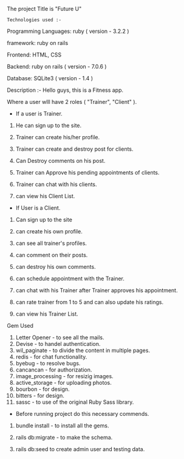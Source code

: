 The project Title is "Future U"

	Technologies used :- 
Programming Languages: ruby ( version - 3.2.2 )

framework: ruby on rails

Frontend: HTML, CSS

Backend: ruby on rails ( version - 7.0.6 )

Database: SQLite3 ( version - 1.4 )

  Description :- 
Hello guys, this is a Fitness app.

Where a user wlll have 2 roles ( "Trainer", "Client" ).

- If a user is Trainer. 

1) He can sign up to the site.

2) Trainer can create his/her profile.

3) Trainer can create and destroy post for clients.

4) Can Destroy comments on his post.

5) Trainer can Approve his pending appointments of clients.

6) Trainer can chat with his clients.

7) can view his Client List.



- If User is a Client.

1) Can sign up to the site

2) can create his own profile.

3) can see all trainer's profiles.

4) can comment on their posts.

5) can destroy his own comments.

6) can schedule appointment with the Trainer.

7) can chat with his Trainer after Trainer approves his appointment.

8) can rate trainer from 1 to 5 and can also update his ratings.

9) can view his Trainer List.

  Gem Used

1) Letter Opener - to see all the mails.
2) Devise - to handel authentication.
3) wil_paginate - to divide the content in multiple pages.
4) redis - for chat functionality.
5) byebug - to resolve bugs.
6) cancancan - for authorization.
7) image_processing - for resizig images.
8) active_storage - for uploading photos.
9) bourbon - for design.
10) bitters - for design.
11) sassc - to use of the original Ruby Sass library.

- Before running project do this necessary commends.

1) bundle install - to install all the gems.

2) rails db:migrate  - to make the schema.

3) rails db:seed to create admin user and testing data.

